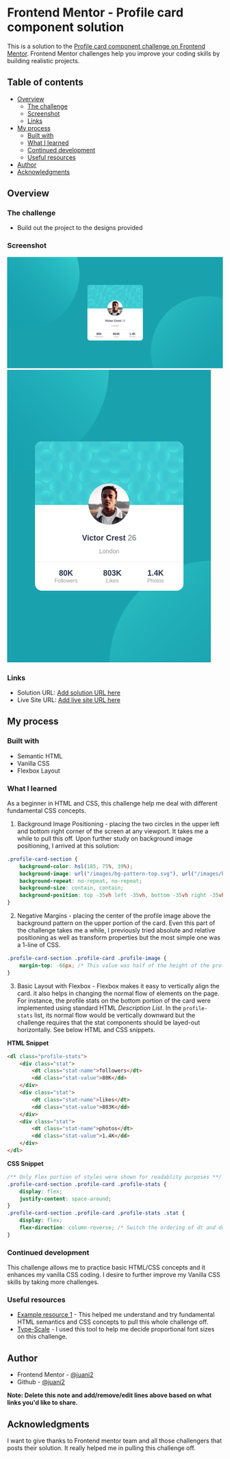 # Frontend Mentor - Profile card component solution

This is a solution to the [Profile card component challenge on Frontend Mentor](https://www.frontendmentor.io/challenges/profile-card-component-cfArpWshJ). Frontend Mentor challenges help you improve your coding skills by building realistic projects.

## Table of contents

-   [Overview](#overview)
    -   [The challenge](#the-challenge)
    -   [Screenshot](#screenshot)
    -   [Links](#links)
-   [My process](#my-process)
    -   [Built with](#built-with)
    -   [What I learned](#what-i-learned)
    -   [Continued development](#continued-development)
    -   [Useful resources](#useful-resources)
-   [Author](#author)
-   [Acknowledgments](#acknowledgments)

## Overview

### The challenge

-   Build out the project to the designs provided

### Screenshot

![Desktop View](./screenshots/desktop.png)
![Mobile View](./screenshots/mobile.png)

### Links

-   Solution URL: [Add solution URL here](https://github.com/juani2/profile-card-component-challenge--solution)
-   Live Site URL: [Add live site URL here](https://optimistic-carson-677dd5.netlify.app/)

## My process

### Built with

-   Semantic HTML
-   Vanilla CSS
-   Flexbox Layout

### What I learned

As a beginner in HTML and CSS, this challenge help me deal with different fundamental CSS concepts.

1. Background Image Positioning - placing the two circles in the upper left and bottom right corner of the screen at any viewport. It takes me a while to pull this off. Upon further study on background image positioning, I arrived at this solution:

```css
.profile-card-section {
    background-color: hsl(185, 75%, 39%);
    background-image: url("/images/bg-pattern-top.svg"), url("/images/bg-pattern-bottom.svg");
    background-repeat: no-repeat, no-repeat;
    background-size: contain, contain;
    background-position: top -35vh left -35vh, bottom -35vh right -35vh;
}
```

2. Negative Margins - placing the center of the profile image above the background pattern on the upper portion of the card. Even this part of the challenge takes me a while, I previously tried absolute and relative positioning as well as transform properties but the most simple one was a 1-line of CSS.

```css
.profile-card-section .profile-card .profile-image {
    margin-top: -66px; /* This value was half of the height of the profile image */
}
```

3. Basic Layout with Flexbox - Flexbox makes it easy to vertically align the card. it also helps in changing the normal flow of elements on the page. For instance, the profile stats on the bottom portion of the card were implemented using standard HTML _Description List_. In the `profile-stats` list, its normal flow would be vertically downward but the challenge requires that the stat components should be layed-out horizontally. See below HTML and CSS snippets.

**HTML Snippet**

```html
<dl class="profile-stats">
    <div class="stat">
        <dt class="stat-name">followers</dt>
        <dd class="stat-value">80K</dd>
    </div>
    <div class="stat">
        <dt class="stat-name">likes</dt>
        <dd class="stat-value">803K</dd>
    </div>
    <div class="stat">
        <dt class="stat-name">photos</dt>
        <dd class="stat-value">1.4K</dd>
    </div>
</dl>
```

**CSS Snippet**

```css
/** Only Flex portion of styles were shown for readablity purposes **/
.profile-card-section .profile-card .profile-stats {
    display: flex;
    justify-content: space-around;
}
.profile-card-section .profile-card .profile-stats .stat {
    display: flex;
    flex-direction: column-reverse; /* Switch the ordering of dt and dd elements */
}
```

### Continued development

This challenge allows me to practice basic HTML/CSS concepts and it enhances my vanilla CSS coding.
I desire to further improve my Vanilla CSS skills by taking more challenges.

### Useful resources

-   [Example resource 1](https://developer.mozilla.org/) - This helped me understand and try fundamental HTML semantics and CSS concepts to pull this whole challenge off.
-   [Type-Scale](https://type-scale.com/) - I used this tool to help me decide proportional font sizes on this challenge.

## Author

-   Frontend Mentor - [@juani2](https://www.frontendmentor.io/profile/juani2)
-   Github - [@juani2](http://github.com/juani2)

**Note: Delete this note and add/remove/edit lines above based on what links you'd like to share.**

## Acknowledgments

I want to give thanks to Frontend mentor team and all those challengers that posts their solution. It really helped me in pulling this challenge off.

